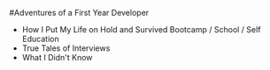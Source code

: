 #Adventures of a First Year Developer

* How I Put My Life on Hold and Survived Bootcamp / School / Self Education
* True Tales of Interviews
* What I Didn't Know
